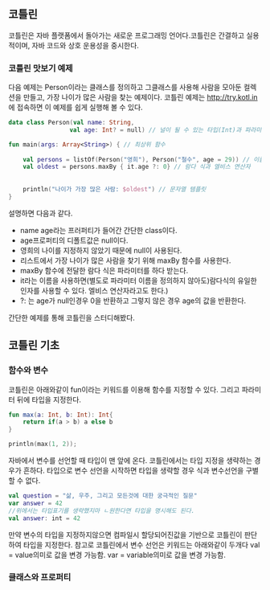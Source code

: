 ## 코틀린
코틀린은 자바 플랫폼에서 돌아가는 새로운 프로그래밍 언어다.코틀린은 간결하고 실용적이며, 자바 코드와 상호 운용성을 중시한다. 

### 코틀린 맛보기 예제
다음 예제는 Person이라는 클래스를 정의하고 그클래스를 사용해 사람을 모아둔 컬렉션을 만들고, 가장 나이가 많은 사람을 찾는 예제이다. 코틀린 예제는 http://try.kotl.in 에 접속하면 이 예제를 쉽게 실행해 볼 수 있다.

```kotlin
data class Person(val name: String,
                 val age: Int? = null) // 널이 될 수 있는 타입(Int)과 파라미터 디폴트 값

fun main(args: Array<String>) { // 최상위 함수
    
    val persons = listOf(Person("영희"), Person("철수", age = 29)) // 이름 붙은 파라미터
    val oldest = persons.maxBy { it.age ?: 0} // 람다 식과 엘비스 연산자
    
    
    println("나이가 가장 많은 사람: $oldest") // 문자열 템플릿
}
```
설명하면 다음과 같다.
* name age라는 프러퍼티가 들어간 간단한 class이다.
* age프로퍼티의 디폴트값은 null이다.
* 영희의 나이를 지정하지 않았기 때문에 null이 사용된다.
* 리스트에서 가장 나이가 많은 사람을 찾기 위해 maxBy 함수를 사용한다.
* maxBy 함수에 전달한 람다 식은 파라미터를 하다 받는다.
* it라는 이름을 사용하면(별도로 파라미터 이름을 정의하지 않아도)람다식의 유일한 인자를 사용할 수 있다. 엘비스 연산자라고도 한다.)
* ?: 는 age가 null인경우 0을 반환하고 그렇지 않은 경우 age의 값을 반환한다.

간단한 예제를 통해 코틀린을 스터디해봤다.




## 코틀린 기초

### 함수와 변수

코틀린은 아래와같이 fun이라는 키워드를 이용해 함수를 지정할 수 있다. 그리고 파라미터 뒤에 타입을 지정한다.

```kotlin
fun max(a: Int, b: Int): Int{
    return if(a > b) a else b
}

println(max(1, 2));
```
자바에서 변수를 선언할 때 타입이 맨 앞에 온다. 코틀린에서는 타입 지정을 생략하는 경우가 흔하다. 타입으로 변수 선언을 시작하면 타입을 생략할 경우 식과 변수선언을 구별할 수 없다.

```kotlin
val question = "삶, 우주, 그리고 모든것에 대한 궁극적인 질문"
var answer = 42
//위에서는 타입표기를 생략했지마 ㄴ원한다면 타입을 명시해도 된다.
val answer: int = 42
```

만약 변수의 타입을 지정하지않으면 컴파일시 할당되어진값을 기반으로 코틀린이 판단하여 타입을 지정한다. 
참고로 코틀린에서 변수 선언은 키워드는 아래와같이 두개다
val = value의미로 값을 변경 가능함.
var = variable의미로 값을 변경 가능함.



### 클래스와 프로퍼티